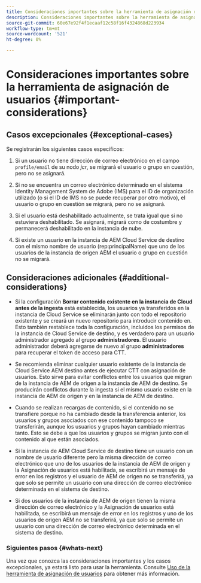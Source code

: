 ```yaml
---
title: Consideraciones importantes sobre la herramienta de asignación de usuarios
description: Consideraciones importantes sobre la herramienta de asignación de usuarios
source-git-commit: 60e67e92f4f1ecaaf12c58f16f4324868d223934
workflow-type: tm+mt
source-wordcount: '521'
ht-degree: 0%

---
```



# Consideraciones importantes sobre la herramienta de asignación de usuarios {#important-considerations}


## Casos excepcionales {#exceptional-cases}

Se registrarán los siguientes casos específicos:

1. Si un usuario no tiene dirección de correo electrónico en el campo `profile/email` de su nodo *jcr*, se migrará el usuario o grupo en cuestión, pero no se asignará.

1. Si no se encuentra un correo electrónico determinado en el sistema Identity Management System de Adobe (IMS) para el ID de organización utilizado (o si el ID de IMS no se puede recuperar por otro motivo), el usuario o grupo en cuestión se migrará, pero no se asignará.

1. Si el usuario está deshabilitado actualmente, se trata igual que si no estuviera deshabilitado. Se asignará, migrará como de costumbre y permanecerá deshabilitado en la instancia de nube.

1. Si existe un usuario en la instancia de AEM Cloud Service de destino con el mismo nombre de usuario (rep:principalName) que uno de los usuarios de la instancia de origen AEM el usuario o grupo en cuestión no se migrará.

## Consideraciones adicionales {#additional-considerations}

* Si la configuración **Borrar contenido existente en la instancia de Cloud antes de la ingesta** está establecida, los usuarios ya transferidos en la instancia de Cloud Service se eliminarán junto con todo el repositorio existente y se creará un nuevo repositorio para introducir contenido en. Esto también restablece toda la configuración, incluidos los permisos de la instancia de Cloud Service de destino, y es verdadero para un usuario administrador agregado al grupo **administradores**. El usuario administrador deberá agregarse de nuevo al grupo **administradores** para recuperar el token de acceso para CTT.

* Se recomienda eliminar cualquier usuario existente de la instancia de Cloud Service AEM destino antes de ejecutar CTT con asignación de usuarios. Esto sirve para evitar conflictos entre los usuarios que migran de la instancia de AEM de origen a la instancia de AEM de destino. Se producirán conflictos durante la ingesta si el mismo usuario existe en la instancia de AEM de origen y en la instancia de AEM de destino.

* Cuando se realizan recargas de contenido, si el contenido no se transfiere porque no ha cambiado desde la transferencia anterior, los usuarios y grupos asociados con ese contenido tampoco se transferirán, aunque los usuarios y grupos hayan cambiado mientras tanto. Esto se debe a que los usuarios y grupos se migran junto con el contenido al que están asociados.

* Si la instancia de AEM Cloud Service de destino tiene un usuario con un nombre de usuario diferente pero la misma dirección de correo electrónico que uno de los usuarios de la instancia de AEM de origen y la Asignación de usuarios está habilitada, se escribirá un mensaje de error en los registros y el usuario de AEM de origen no se transferirá, ya que solo se permite un usuario con una dirección de correo electrónico determinada en el sistema de destino.

* Si dos usuarios de la instancia de AEM de origen tienen la misma dirección de correo electrónico y la Asignación de usuarios está habilitada, se escribirá un mensaje de error en los registros y uno de los usuarios de origen AEM no se transferirá, ya que solo se permite un usuario con una dirección de correo electrónico determinada en el sistema de destino.

### Siguientes pasos {#whats-next}

Una vez que conozca las consideraciones importantes y los casos excepcionales, ya estará listo para usar la herramienta. Consulte [Uso de la herramienta de asignación de usuarios](/help/move-to-cloud-service/content-transfer-tool/user-mapping-tool/using-user-mapping-tool.md) para obtener más información.